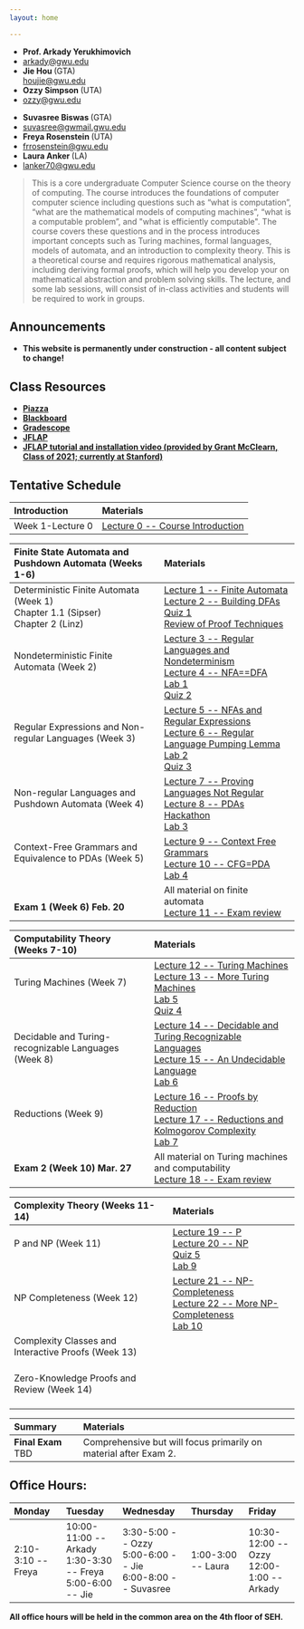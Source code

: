 ```yaml
---
layout: home

---
```

<div class="wrapper" markdown="0"><div class="footer-col-wrapper">
<div class="footer-col two-col-1">
    <ul class="contact-list">
        <li><b>Prof. Arkady Yerukhimovich</b></li>
        <li><a href="mailto:arkady@gwu.edu">arkady@gwu.edu</a></li>
        <li><b> Jie Hou  </b> (GTA) </li>
        <a href="mailto:houjie@gwu.edu">houjie@gwu.edu</a>
        <li><b> Ozzy Simpson </b> (UTA) </li>
        <li><a href="mailto:ozzy@gwu.edu">ozzy@gwu.edu</a> </li>
    </ul>
</div>
<div class="footer-col two-col-2">
    <ul class="contact-list">
        <li><b> Suvasree Biswas </b> (GTA)</li>
        <li><a href="mailto:suvasree@gwmail.gwu.edu">suvasree@gwmail.gwu.edu</a> </li>
        <li><b> Freya Rosenstein </b> (UTA) </li>
        <li><a href="mailto:frrosenstein@gwu.edu">frrosenstein@gwu.edu</a> </li>
        <li><b> Laura Anker </b> (LA) </li>
        <li><a href="mailto:lanker70@gwu.edu">lanker70@gwu.edu</a> </li>
      </ul>
</div>
</div>
</div>


> This is a core undergraduate Computer Science course on the theory of computing. The course introduces the foundations of computer computer science including questions such as “what is computation”, “what are the mathematical models of computing machines”, “what is a computable problem”, and "what is efficiently computable". The course covers these questions and in the process introduces important concepts such as Turing machines, formal languages, models of automata, and an introduction to complexity theory.  This is a theoretical course and requires rigorous mathematical analysis, including deriving formal proofs, which will help you develop your on mathematical abstraction and problem solving skills. The lecture, and some lab sessions, will consist of in-class activities and students will be required to work in groups.



## Announcements ##
  - <b>This website is permanently under construction - all content subject to change!<b>

## Class Resources ##
  - [Piazza](https://piazza.com/gwu/spring2025/cs3313)
  - [Blackboard](http://blackboard.gwu.edu)
  - [Gradescope](https://www.gradescope.com/courses/949314)
  - [JFLAP](http://jflap.org)
  - [JFLAP tutorial and installation video (provided by Grant McClearn, Class of 2021; currently at Stanford)](https://youtu.be/xA2D7kv8IzY)

## Tentative Schedule  ##

<div style="font-size:90%">

| Introduction  | Materials
| :--- |:---  |
| Week 1-Lecture 0 |   [Lecture 0 -- Course Introduction](lectures/lecture0.pdf) |  

| Finite State Automata and Pushdown Automata (Weeks 1-6) | Materials
| :--- |:---  |
| Deterministic Finite Automata (Week 1) <br> Chapter 1.1 (Sipser) <br> Chapter 2 (Linz)  | [Lecture 1 -- Finite Automata](lectures/lecture1.pdf) <br> [Lecture 2 -- Building DFAs](lectures/lecture2_marked.pdf) <br> [Quiz 1](quiz/quiz1.pdf) <br> [Review of Proof Techniques](labs/ProofReview.pdf)|
| Nondeterministic Finite Automata (Week 2) <br>  <br>  | [Lecture 3 -- Regular Languages and Nondeterminism](lectures/lecture3_marked.pdf) <br> [Lecture 4 -- NFA==DFA](lectures/lecture4_marked.pdf) <br> [Lab 1](labs/Lab1_web.pdf) <br> [Quiz 2](quiz/quiz2.pdf)|
| Regular Expressions and Non-regular Languages (Week 3) <br>  <br>  | [Lecture 5 -- NFAs and Regular Expressions](lectures/lecture5_marked.pdf) <br> [Lecture 6 -- Regular Language Pumping Lemma](lectures/lecture6_marked.pdf) <br> [Lab 2](labs/Lab2_web.pdf) <br> [Quiz 3](quiz/quiz3.pdf) |
| Non-regular Languages and Pushdown Automata (Week 4) <br>  <br>  | [Lecture 7 -- Proving Languages Not Regular](lectures/lecture7_marked.pdf) <br> [Lecture 8 -- PDAs](lectures/lecture8_marked.pdf) <br> [Hackathon](lectures/Hackathon.jpg) <br> [Lab 3](labs/Lab3_web.pdf) |
| Context-Free Grammars and Equivalence to PDAs (Week 5) <br>  <br>  | [Lecture 9 -- Context Free Grammars](lectures/lecture9_marked.pdf) <br> [Lecture 10 -- CFG=PDA](lectures/lecture10_marked.pdf) <br> [Lab 4](labs/lab4_web.pdf) |
| <br> <b> Exam 1 (Week 6) Feb. 20 </b> | All material on finite automata <br> [Lecture 11 -- Exam review](lectures/lecture11_marked.pdf) |

| Computability Theory (Weeks 7-10)  | Materials
| :--- |:---  |
|  Turing Machines (Week 7) <br>  <br>   |  [Lecture 12 -- Turing Machines](lectures/lecture12_marked.pdf) <br> [Lecture 13 -- More Turing Machines](lectures/lecture13_marked.pdf) <br> [Lab 5](labs/Lab5_web.pdf) <br> [Quiz 4](quiz/quiz4.pdf)|
|  Decidable and Turing-recognizable Languages (Week 8) <br>  <br>   |  [Lecture 14 -- Decidable and Turing Recognizable Languages](lectures/lecture14_marked.pdf) <br> [Lecture 15 -- An Undecidable Language](lectures/lecture15_marked.pdf) <br> [Lab 6](labs/Lab6_web.pdf) |
|  Reductions (Week 9) <br>  <br>   | [Lecture 16 -- Proofs by Reduction](lectures/lecture16.pdf) <br> [Lecture 17 -- Reductions and Kolmogorov Complexity](lectures/lecture17_marked.pdf) <br> [Lab 7](labs/Lab7_web.pdf)|
| <b> Exam 2 (Week 10) Mar. 27 </b> | All material on Turing machines and computability  <br> [Lecture 18 -- Exam review](lectures/lecture18_marked.pdf)|

| Complexity Theory (Weeks 11-14)  | Materials
| :--- |:---  |
|  P and NP (Week 11) <br>  <br>   | [Lecture 19 -- P](lectures/lecture19_marked.pdf) <br> [Lecture 20 -- NP](lectures/lecture20_marked.pdf) <br> [Quiz 5](quiz/quiz5.pdf) <br> [Lab 9](labs/Lab9_web.pdf) |
|  NP Completeness (Week 12) <br>  <br>   | [Lecture 21 -- NP-Completeness](lectures/lecture21_marked.pdf) <br> [Lecture 22 -- More NP-Completeness](lectures/lecture22_marked.pdf) <br> [Lab 10](labs/lab10_web.pdf) |
|  Complexity Classes and Interactive Proofs (Week 13) <br>  <br>   |  |
|  Zero-Knowledge Proofs and Review (Week 14) <br>  <br>   |  |

| Summary   | Materials
| :--- |:---  |
| <b> Final Exam </b> TBD | Comprehensive but will focus primarily on material after Exam 2.|

<!---

| Finite State Automata and Pushdown Automata (Weeks 1-6) | Materials
| :--- |:---  |
|  Deterministic Finite Automata (Week 1) <br> Chapter 1.1 (Sipser) <br> Chapter 2 (Linz)  |  [Lecture 1 -- Introduction to Finite Automata]() <br> [Lecture 2 -- Building Finite Automata]() <br> [Lab 1]() <br> [Quiz 1]()|
| Nondeterministic Finite Automata (Week 2) <br>  <br>  |  [Lecture 3 -- Introduction to NFAs](lectures/lecture3_handout.pdf) <br> [Lecture 4 -- NFAs and Equivalence to DFAs ](lectures/lecture4_marked.pdf) <br> [Lab 2](labs/Lab2_website.pdf) <br> [Quiz 2](quiz/quiz2.pdf) |
| Regular Expressions and Non-regular Languages (Week 3) <br>  <br>  |  [Lecture 5 -- Regular Expressions and equivalence to NFAs](lectures/lecture5_marked.pdf) <br> [Lecture 6 --  Pumping Lemma](lectures/lecture6_marked.pdf) <br> [Lab 3](labs/Lab3_website.pdf) <br> [Quiz 3](quiz/quiz3.pdf) |
| Non-regular Languages and Pushdown Automata (Week 4) <br>  <br>  |  [Lecture 7 -- Using the FA pumping lemma](lectures/lecture7_marked.pdf) <br> [Lecture 8 --  Pushdown Automata ](lectures/lecture8.pdf) <br> [Lab 4](labs/Lab4_website.pdf) |
| Context-Free Grammars and Equivalence to PDAs (Week 5) <br>  <br>  |  [Lecture 9 -- CFGs](lectures/lecture9.pdf) <br> [Lecture 10 --  PDA==CFG, and CFG Pumping Lemma ](lectures/lecture10_marked.pdf) <br> [Lab 5](labs/lab5_website.pdf) |
| <br> <b> Exam 1 (Week 6) Feb. 23 </b> | [Lecture 11 -- CFL pumping lemma and exam review](lectures/lecture11_marked.pdf) <br> All material on automata and languages they recognize. |

| Computability Theory (Weeks 7-10)  | Materials
| :--- |:---  |
|  Turing Machines (Week 7) <br>  <br>   |  [Lecture 12 -- Introduction to Turing Machines](lectures/lecture12.pdf) <br> [Lecture 13 -- Properties of Turing Machines](lectures/lecture13_marked.pdf) <br> [Lab 6](labs/Lab6_website.pdf) |
|  Decidable and Turing-recognizable Languages (Week 8) <br>  <br>   |  [Lecture 14 -- Decidable Languages](lectures/lecture14_marked.pdf) <br> [Lecture 15 -- Undecidability](lectures/lecture15_marked.pdf) <br> [Lab 7](labs/Lab7_website.pdf) |
|  Reductions (Week 9) <br>  <br>   |  [Lecture 16 -- Proving Undecidability by Reduction](lectures/lecture16_marked.pdf) <br> [Lecture 17 -- Reducibility and Kolmogorov Complexity](lectures/lecture17_marked.pdf) <br> [Lab 8](labs/Lab8_website.pptx) |
| <b> Exam 2 (Week 10) Mar. 30 </b> | All material on Turing machines and computability <br> [Lecture 18 -- exam review](lectures/lecture18.pdf) |

| Complexity Theory (Weeks 11-14)  | Materials
| :--- |:---  |
|  P and NP (Week 11) <br>  <br>   |  [Lecture 19 -- Deterministic Time Complexity and P](lectures/lecture19_marked.pdf) <br> [Lecture 20 -- The Class NP](lectures/lecture20_marked.pdf) <br> [Lab 9](labs/Lab9_website.pptx) |
|  NP Completeness (Week 12) <br>  <br>   |  [Lecture 21 -- NP Completeness of SAT](lectures/lecture21_marked.pdf) <br> [Lecture 22 -- More NP-complete Problems and co-NP](lectures/lecture22_marked.pdf) <br> [Lab 10](labs/Lab10.pdf) |
|  Interactive Proofs (Week 13) <br>  <br>   |  [Lecture 23 -- Interactive Proof for GNI](lectures/lecture23_marked.pdf) <br> [Lecture 24 -- co-NP \subseteq IP](lectures/lecture24_marked.pdf) <br> [Lab 11](labs/Lab11_website.pdf) |
|  Zero-Knowledge Proofs and Review (Week 14) <br>  <br>   |  [Lecture 25 -- Zero-Knowledge Proofs](lectures/lecture25_marked.pdf) <br> [Lecture 26 -- Course review](lectures/lecture26_marked.pdf)  |

| Summary   | Materials
| :--- |:---  |
| <b> Final Exam </b> May 9, 10:20-12:20 | Comprehensive but will focus primarily on material after Exam 2.|

-->

</div>

## Office Hours:  ##

<div style="font-size:90%">

| Monday  | Tuesday | Wednesday | Thursday | Friday |
| :--- | :--- | :--- | :--- | :--- |
| 2:10-3:10 -- Freya |   10:00-11:00 -- Arkady  <br> 1:30-3:30 -- Freya <br> 5:00-6:00 -- Jie  |  3:30-5:00 -- Ozzy <br> 5:00-6:00 -- Jie <br> 6:00-8:00 -- Suvasree | 1:00-3:00 -- Laura    | 10:30-12:00 -- Ozzy <br> 12:00-1:00 -- Arkady |

</div>

<!--

NORMAL OFFICE HOURS 

<div style="font-size:90%">

| Monday  | Tuesday | Wednesday | Thursday | Friday |
| :--- | :--- | :--- | :--- | :--- |
| 4:00-6:00 -- Suvasree |   10:00-11:00 -- Arkady <br> 12:45-2:30 -- Ozzy <br> 4:45-6:00 -- Ethan  |  3:30-6:00 -- Ethan <br> 6:00-7:00 -- Ozzy | 10:00-11:00 -- Arkady <br> 12:45-2:00 -- Ozzy  <br> 5:00-7:00 -- Clare | 10:00-12:00 -- Abdul <br> 1:30-3:30 -- Clare|

</div>
-->

<!---

<div style="font-size:90%">

| Monday - May 8 | Tuesday | Wednesday | Thursday | Friday |
| :--- | :--- | :--- | :--- | :--- |
| 1:00-2:30 -- Karl <br> 2:30-4:30 -- Oliver <br> 6:00-7:30 -- Kyle | Exam |   |  |  |

</div>
-->

<!---

## Office Hours ##

<div style="font-size:90%">

| Monday  | Tuesday | Wednesday | Thursday | Friday |
| :--- | :--- | :--- | :--- | :--- |
| 11:00-12:30 -- Pravin <br> 6:00-7:30 -- Kyle |  10:00-11:00 -- Arkady <br> 12:45-2:45 -- Ryah <br> 5:00-7:00 -- Clare |  5:30-8:30 -- Ryah | 10:00-11:00 -- Arkady <br> 12:45-1:45 -- Clare <br> 1:45-3:15 -- Pravin <br> 5:30-6:30 -- Kyle | 10:00-12:00 -- Suvasree <br> 12:45-2:00 -- Karl <br> 2:00-4:00 -- Oliver |

</div>


## Office Hours -- Week of Mar. 27 ##

<div style="font-size:90%">

| Monday  | Tuesday | Wednesday | Thursday | Friday |
| :--- | :--- | :--- | :--- | :--- |
| 11:00-12:30 -- Pravin <br> 1:15-2:45 -- Karl <br> 4:00-6:00 -- Suvasree <br> 6:00-7:30 -- Kyle |  10:00-11:00 -- Arkady <br> 12:45-2:45 -- Ryah <br> 3:00-4:30 -- Oliver <br> 5:00-7:00 -- Clare |  3:30-4:30 -- Clare <br> 5:30-7:30 -- Ryah | 10:00-11:00 -- Arkady |  |

</div>
-->

All office hours will be held in the common area on the 4th floor of SEH.  
